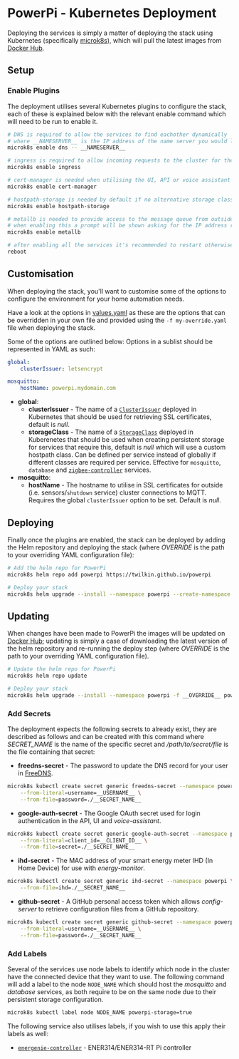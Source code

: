 # PowerPi - Kubernetes Deployment

Deploying the services is simply a matter of deploying the stack using Kubernetes (specifically [microk8s](https://microk8s.io/)), which will pull the latest images from [Docker Hub](https://hub.docker.com/u/twilkin).

## Setup

### Enable Plugins

The deployment utilises several Kubernetes plugins to configure the stack, each of these is explained below with the relevant enable command which will need to be run to enable it.

```bash
# DNS is required to allow the services to find eachother dynamically
# where __NAMESERVER__ is the IP address of the name server you would like to use, probably your router so DNS lookups for devices work inside the cluster
microk8s enable dns -- __NAMESERVER__

# ingress is required to allow incoming requests to the cluster for the UI, API or voice assistant integration.
microk8s enable ingress

# cert-manager is needed when utilising the UI, API or voice assistant integration to get HTTPS using an SSL certificate
microk8s enable cert-manager

# hostpath-storage is needed by default if no alternative storage class is provided instead
microk8s enable hostpath-storage

# metallb is needed to provide access to the message queue from outside the cluster (i.e. for sensors to generate messages)
# when enabling this a prompt will be shown asking for the IP address range for the load-balancer
microk8s enable metallb

# after enabling all the services it's recommended to restart otherwise you may have issues with ingress not working
reboot
```

## Customisation

When deploying the stack, you'll want to customise some of the options to configure the environment for your home automation needs.

Have a look at the options in [values.yaml](./values.yaml) as these are the options that can be overridden in your own file and provided using the `-f my-override.yaml` file when deploying the stack.

Some of the options are outlined below:
Options in a sublist should be represented in YAML as such:

```yaml
global:
    clusterIssuer: letsencrypt

mosquitto:
    hostName: powerpi.mydomain.com
```

-   **global**:
    -   **clusterIssuer** - The name of a [`ClusterIssuer`](https://cert-manager.io/docs/concepts/issuer/) deployed in Kubernetes that should be used for retrieving SSL certificates, default is _null_.
    -   **storageClass** - The name of a [`StorageClass`](https://kubernetes.io/docs/concepts/storage/storage-classes/) deployed in Kuberenetes that should be used when creating persistent storage for services that require this, default is _null_ which will use a custom hostpath class. Can be defined per service instead of globally if different classes are required per service. Effective for `mosquitto`, `database` and [`zigbee-controller`](../controllers/zigbee/README.md) services.
-   **mosquitto**:
    -   **hostName** - The hostname to utilise in SSL certificates for outside (i.e. sensors/`shutdown` service) cluster connections to MQTT. Requires the global `clusterIssuer` option to be set. Default is _null_.

## Deploying

Finally once the plugins are enabled, the stack can be deployed by adding the Helm repository and deploying the stack (where _OVERRIDE_ is the path to your overriding YAML configuration file):

```bash
# Add the helm repo for PowerPi
microk8s helm repo add powerpi https://twilkin.github.io/powerpi

# Deploy your stack
microk8s helm upgrade --install --namespace powerpi --create-namespace -f __OVERRIDE__ powerpi powerpi/powerpi
```

## Updating

When changes have been made to PowerPi the images will be updated on [Docker Hub](https://hub.docker.com/u/twilkin); updating is simply a case of downloading the latest version of the helm repository and re-running the deploy step (where _OVERRIDE_ is the path to your overriding YAML configuration file).

```bash
# Update the helm repo for PowerPi
microk8s helm repo update

# Deploy your stack
microk8s helm upgrade --install --namespace powerpi -f __OVERRIDE__ powerpi powerpi/powerpi
```

### Add Secrets

The deployment expects the following secrets to already exist, they are described as follows and can be created with this command where _SECRET_NAME_ is the name of the specific secret and _/path/to/secret/file_ is the file containing that secret:

-   **freedns-secret** - The password to update the DNS record for your user in [FreeDNS](https://freedns.afraid.org/).

```bash
microk8s kubectl create secret generic freedns-secret --namespace powerpi \
    --from-literal=username=__USERNAME__ \
    --from-file=password=./__SECRET_NAME__
```

-   **google-auth-secret** - The Google OAuth secret used for login authentication in the API, UI and _voice-assistant_.

```bash
microk8s kubectl create secret generic google-auth-secret --namespace powerpi \
    --from-literal=client_id=__CLIENT_ID__ \
    --from-file=secret=./__SECRET_NAME__
```

-   **ihd-secret** - The MAC address of your smart energy meter IHD (In Home Device) for use with _energy-monitor_.

```bash
microk8s kubectl create secret generic ihd-secret --namespace powerpi \
    --from-file=ihd=./__SECRET_NAME__
```

-   **github-secret** - A GitHub personal access token which allows _config-server_ to retrieve configuration files from a GitHub repository.

```bash
microk8s kubectl create secret generic github-secret --namespace powerpi \
    --from-literal=username=__USERNAME__ \
    --from-file=password=./__SECRET_NAME__
```

### Add Labels

Several of the services use node labels to identify which node in the cluster have the connected device that they want to use. The following command will add a label to the node `NODE_NAME` which should host the _mosquitto_ and _database_ services, as both require to be on the same node due to their persistent storage configuration.

```bash
microk8s kubectl label node NODE_NAME powerpi-storage=true
```

The following service also utilises labels, if you wish to use this apply their labels as well:

-   [`energenie-controller`](../controllers/energenie/README.md#kubernetes) - ENER314/ENER314-RT Pi controller

